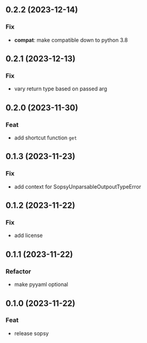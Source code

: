 ## 0.2.2 (2023-12-14)

### Fix

- **compat**: make compatible down to python 3.8

## 0.2.1 (2023-12-13)

### Fix

- vary return type based on passed arg

## 0.2.0 (2023-11-30)

### Feat

- add shortcut function `get`

## 0.1.3 (2023-11-23)

### Fix

- add context for SopsyUnparsableOutpoutTypeError

## 0.1.2 (2023-11-22)

### Fix

- add license

## 0.1.1 (2023-11-22)

### Refactor

- make pyyaml optional

## 0.1.0 (2023-11-22)

### Feat

- release sopsy
